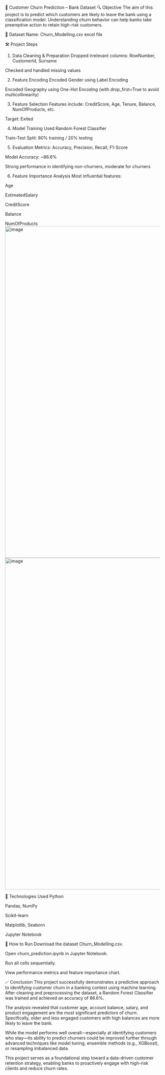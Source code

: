 📘 Customer Churn Prediction – Bank Dataset
🔍 Objective
The aim of this project is to predict which customers are likely to leave the bank using a classification model. Understanding churn behavior can help banks take preemptive action to retain high-risk customers.

📁 Dataset
Name: Churn_Modelling.csv 
excel file

🛠️ Project Steps
1. Data Cleaning & Preparation
Dropped irrelevant columns: RowNumber, CustomerId, Surname

Checked and handled missing values

2. Feature Encoding
Encoded Gender using Label Encoding

Encoded Geography using One-Hot Encoding (with drop_first=True to avoid multicollinearity)

3. Feature Selection
Features include: CreditScore, Age, Tenure, Balance, NumOfProducts, etc.

Target: Exited

4. Model Training
Used Random Forest Classifier

Train-Test Split: 80% training / 20% testing

5. Evaluation
Metrics: Accuracy, Precision, Recall, F1-Score

Model Accuracy: ~86.6%

Strong performance in identifying non-churners, moderate for churners

6. Feature Importance Analysis
Most influential features:

Age

EstimatedSalary

CreditScore

Balance

NumOfProducts
<img width="1920" height="1080" alt="image" src="https://github.com/user-attachments/assets/efb15faf-7601-4615-95bd-65df2fbce1c9" />
<img width="1920" height="1080" alt="image" src="https://github.com/user-attachments/assets/c2373a02-6f13-4c15-af7f-ab985d4989d2" />


🧪 Technologies Used
Python

Pandas, NumPy

Scikit-learn

Matplotlib, Seaborn

Jupyter Notebook

🚀 How to Run
Download the dataset Churn_Modelling.csv.

Open churn_prediction.ipynb in Jupyter Notebook.

Run all cells sequentially.

View performance metrics and feature importance chart.


✅ Conclusion
This project successfully demonstrates a predictive approach to identifying customer churn in a banking context using machine learning. After cleaning and preprocessing the dataset, a Random Forest Classifier was trained and achieved an accuracy of 86.6%.

The analysis revealed that customer age, account balance, salary, and product engagement are the most significant predictors of churn. Specifically, older and less engaged customers with high balances are more likely to leave the bank.

While the model performs well overall—especially at identifying customers who stay—its ability to predict churners could be improved further through advanced techniques like model tuning, ensemble methods (e.g., XGBoost), or resampling imbalanced data.

This project serves as a foundational step toward a data-driven customer retention strategy, enabling banks to proactively engage with high-risk clients and reduce churn rates.


